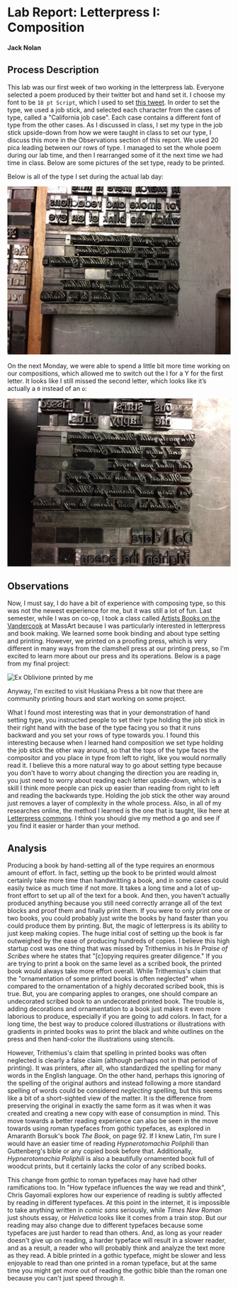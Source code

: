 # Lab Report: Letterpress I: Composition

#### Jack Nolan

## Process Description

This lab was our first week of two working in the letterpress lab. Everyone selected a poem produced by their twitter bot and hand set it. I choose my font to be `18 pt Script`, which I used to set [this tweet](https://twitter.com/TechnologiesBot/status/1176161559565033474). In order to set the type, we used a job stick, and selected each character from the cases of type, called a "California job case". Each case contains a different font of type from the other cases. As I discussed in class, I set my type in the job stick upside-down from how we were taught in class to set our type, I discuss this more in the Observations section of this report. We used 20 pica leading between our rows of type. I managed to set the whole poem during our lab time, and then I rearranged some of it the next time we had time in class. Below are some pictures of the set type, ready to be printed.

Below is all of the type I set during the actual lab day:

![First version of the typeset twitter poem](/images/twitterPoemV1.jpeg)

On the next Monday, we were able to spend a little bit more time working on our compositions, which allowed me to switch out the I for a Y for the first letter. It looks like I still missed the second letter, which looks like it’s actually a `0` instead of an `o`:

![Updated typeset twitter poem](/images/twitterPoemV2.jpeg)

## Observations

Now, I must say, I do have a bit of experience with composing type, so this was not the newest experience for me, but it was still a lot of fun. Last semester, while I was on co-op, I took a class called [Artists Books on the Vandercook](https://pce.massart.edu/section/artists-books-on-the-vandercook-press/) at MassArt because I was particularly interested in letterpress and book making. We learned some book binding and about type setting and printing. However, we printed on a proofing press, which is very different in many ways from the clamshell press at our printing press, so I'm excited to learn more about our press and its operations. Below is a page from my final project:

![Ex Oblivione printed by me](https://pce.massart.edu/wp-content/uploads/printingpress.jpg)

Anyway, I'm excited to visit Huskiana Press a bit now that there are community printing hours and start working on some project.

What I found most interesting was that in your demonstration of hand setting type, you instructed people to set their type holding the job stick in their right hand with the base of the type facing you so that it runs backward and you set your rows of type towards you. I found this interesting because when I learned hand composition we set type holding the job stick the other way around, so that the tops of the type faces the compositor and you place in type from left to right, like you would normally read it. I believe this a more natural way to go about setting type because you don't have to worry about changing the direction you are reading in, you just need to worry about reading each letter upside-down, which is a skill I think more people can pick up easier than reading from right to left and reading the backwards type. Holding the job stick the other way around just removes a layer of complexity in the whole process. Also, in all of my researches online, the method I learned is the one that is taught, like here at [Letterpress commons](https://letterpresscommons.com/setting-type-by-hand/). I think you should give my method a go and see if you find it easier or harder than your method.

## Analysis

Producing a book by hand-setting all of the type requires an enormous amount of effort. In fact, setting up the book to be printed would almost certainly take more time than handwritting a book, and in some cases could easily twice as much time if not more. It takes a long time and a lot of up-front effort to set up all of the text for a book. And then, you haven't actually produced anything because you still need correctly arrange all of the text blocks and proof them and finally print them. If you were to only print one or two books, you could probably just write the books by hand faster than you could produce them by printing. But, the magic of letterpress is its ability to just keep making copies. The huge initial cost of setting up the book is far outweighed by the ease of producing hundreds of copies. I believe this high startup cost was one thing that was missed by Trithemius in his *In Praise of Scribes* where he states that "[c]opying requires greater diligence." If you are trying to print a book on the same level as a scribed book, the printed book would always take more effort overall. While Trithemius's claim that the "ornamentation of some printed books is often neglected" when compared to the ornamentation of a highly decorated scribed book, this is true. But, you are comparing apples to oranges, one should compare an undecorated scribed book to an undecorated printed book. The trouble is, adding decorations and ornamentation to a book just makes it even more laborious to produce, especially if you are going to add colors. In fact, for a long time, the best way to produce colored illustrations or illustrations with gradients in printed books was to print the black and white outlines on the press and then hand-color the illustrations using stencils.

However, Trithemius's claim that spelling in printed books was often neglected is clearly a false claim (although perhaps not in that period of printing). It was printers, after all, who standardized the spelling for many words in the English language. On the other hand, perhaps this ignoring of the spelling of the original authors and instead following a more standard spelling of words could be considered *neglecting* spelling, but this seems like a bit of a short-sighted view of the matter. It is the difference from preserving the original in exactly the same form as it was when it was created and creating a new copy with ease of consumption in mind. This move towards a better reading experience can also be seen in the move towards using roman typefaces from gothic typefaces, as explored in Amaranth Borsuk's book *The Book*, on page 92. If I knew Latin, I’m sure I would have an easier time of reading *Hypnerotomachia Poliphili* than Guttenberg's bible or any copied book before that. Additionally, *Hypnerotomachia Poliphili* is also a beautifully ornamented book full of woodcut prints, but it certainly lacks the color of any scribed books.

This change from gothic to roman typefaces may have had other ramifications too. In "How typeface influences the way we read and think", Chris Gayomali explores how our experience of reading is subtly affected by reading in different typefaces. At this point in the internet, it is impossible to take anything written in *comic sans* seriously, while *Times New Roman* just shouts essay, or *Helvetica* looks like it comes from a train stop. But our reading may also change due to different typefaces because some typefaces are just harder to read than others. And, as long as your reader doesn't give up on reading, a harder typeface will result in a slower reader, and as a result, a reader who will probably think and analyze the text more as they read. A bible printed in a gothic typeface, might be slower and less enjoyable to read than one printed in a roman typeface, but at the same time you might get more out of reading the gothic bible than the roman one because you can't just speed through it.
